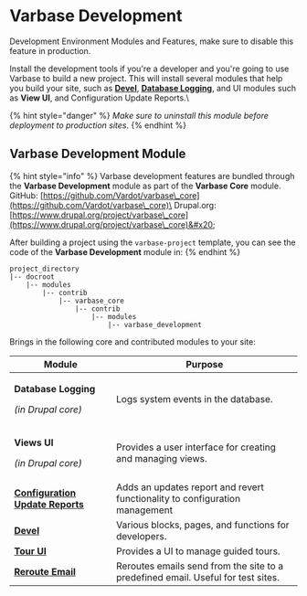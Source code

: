 # Varbase Development

Development Environment Modules and Features, make sure to disable this feature in production.

Install the development tools if you're a developer and you're going to use Varbase to build a new project. This will install several modules that help you build your site, such as [**Devel**](https://www.drupal.org/project/devel), [**Database Logging**](https://www.drupal.org/docs/8/core/modules/dblog/overview), and UI modules such as **View UI**, and Configuration Update Reports.\


{% hint style="danger" %}
_Make sure to uninstall this module before deployment to production sites_.
{% endhint %}

## Varbase Development Module

{% hint style="info" %}
Varbase development features are bundled through the **Varbase Development** module as part of the **Varbase Core** module.\
GitHub: [https://github.com/Vardot/varbase\_core](https://github.com/Vardot/varbase\_core)\
Drupal.org: [https://www.drupal.org/project/varbase\_core](https://www.drupal.org/project/varbase\_core)&#x20;

After building a project using the `varbase-project` template, you can see the code of the **Varbase Development** module in:
{% endhint %}

```
project_directory
|-- docroot
    |-- modules
        |-- contrib
            |-- varbase_core
                |-- contrib
                    |-- modules
                        |-- varbase_development
```

Brings in the following core and contributed modules to your site:

| Module                                                                            | Purpose                                                                          |
| --------------------------------------------------------------------------------- | -------------------------------------------------------------------------------- |
| <p><strong>Database Logging</strong></p><p><em>(in Drupal core)</em></p>          | Logs system events in the database.                                              |
| <p><strong>Views UI</strong></p><p><em>(in Drupal core)</em></p>                  | Provides a user interface for creating and managing views.                       |
| [**Configuration Update Reports**](https://www.drupal.org/project/config\_update) | Adds an updates report and revert functionality to configuration management      |
| [**Devel**](https://www.drupal.org/project/devel)                                 | Various blocks, pages, and functions for developers.                             |
| [**Tour UI**](https://www.drupal.org/project/tour\_ui)                            | Provides a UI to manage guided tours.                                            |
| [**Reroute Email**](https://www.drupal.org/project/reroute\_email)                | Reroutes emails send from the site to a predefined email. Useful for test sites. |
